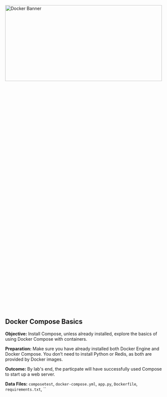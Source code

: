 
<img alt="Docker Banner" height="25%" width="100%" src="https://user-images.githubusercontent.com/21102559/41428354-d2fd1052-6fd7-11e8-8824-d4873955d89c.png">

## Docker Compose Basics

**Objective:** Install Compose, unless already installed, explore the basics of using Docker Compose with containers.

**Preparation:** Make sure you have already installed both Docker Engine and Docker Compose. You don’t need to install Python or Redis, as both are provided by Docker images.

**Outcome:** By lab's end, the particpate will have successfully used Compose to start up a web server.

**Data Files:** `composetest`, `docker-compose.yml`, `app.py`, `Dockerfile`, `requirements.txt`, ``